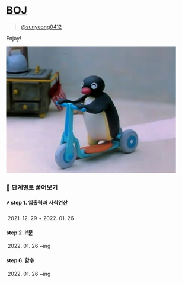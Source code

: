 # [BOJ](https://www.acmicpc.net/) 

> [@sunyeong0412](https://www.acmicpc.net/user/sunyeong0412)

Enjoy!

![image-20220120000026182](README.assets/image-20220120000026182.png)



### 🌱 단계별로 풀어보기 

#### ⚡ step 1. 입출력과 사칙연산

​	2021. 12. 29 ~ 2022. 01. 26 

#### step 2. if문

​		2022. 01. 26 ~ing

#### step 6. 함수

​		2022. 01. 26 ~ing
